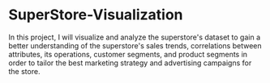 # SuperStore-Visualization
In this project, I will visualize and analyze the superstore's dataset to gain a better understanding of the superstore's sales trends,
correlations between attributes, its operations, customer segments,
and product segments in order to tailor the best marketing strategy and advertising campaigns for the store.
